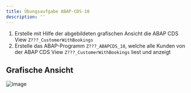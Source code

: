 ```yaml
---
title: Übungsaufgabe ABAP-CDS-10
description: ''
---
```


1. Erstelle mit Hilfe der abgebildeten grafischen Ansicht die ABAP CDS View `Z???_CustomerWithBookings`
2. Erstelle das ABAP-Programm `Z???_ABAPCDS_10`, welche alle Kunden von der ABAP CDS View `Z???_CustomerWithBookings` liest und anzeigt

## Grafische Ansicht
![image](https://user-images.githubusercontent.com/47243617/195269792-388072c1-f4e6-48ac-ad6c-af32b9e2308b.png)
